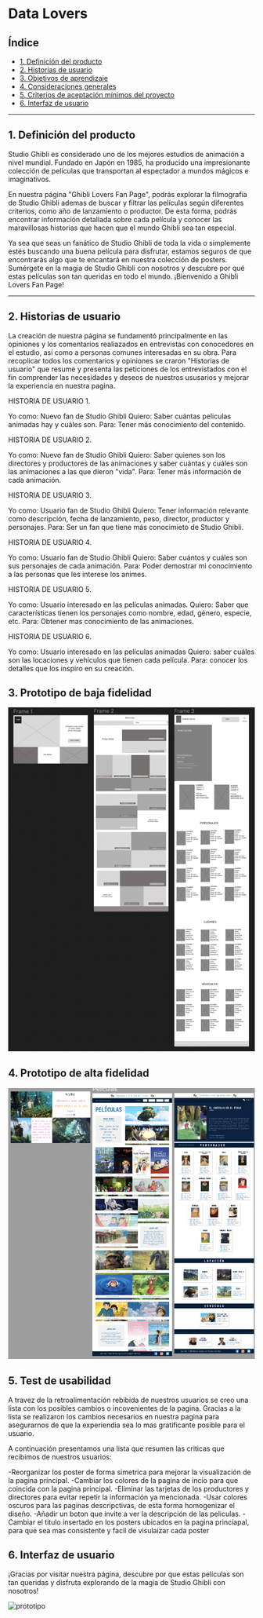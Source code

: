 # Data Lovers

## Índice

* [1. Definición del producto](#1-definición-del-producto)
* [2. Historias de usuario](#2-resumen-del-proyecto)
* [3. Objetivos de aprendizaje](#3-objetivos-de-aprendizaje)
* [4. Consideraciones generales](#4-consideraciones-generales)
* [5. Criterios de aceptación mínimos del proyecto](#5-criterios-de-aceptación-mínimos-del-proyecto)
* [6. Interfaz de usuario](#6-hacker-edition)

***

## 1. Definición del producto
Studio Ghibli es considerado uno de los mejores estudios de animación a nivel mundial. Fundado en Japón en 1985, ha producido una impresionante colección de películas que transportan al espectador a mundos mágicos e imaginativos.

En nuestra página "Ghibli Lovers Fan Page", podrás explorar la filmografía de Studio Ghibli ademas de buscar y filtrar las películas según diferentes criterios, como año de lanzamiento o productor. De esta forma, podrás encontrar información detallada sobre cada película y conocer las maravillosas historias que hacen que el mundo Ghibli sea tan especial.

Ya sea que seas un fanático de Studio Ghibli de toda la vida o simplemente estés buscando una buena película para disfrutar, estamos seguros de que encontrarás algo que te encantará en nuestra colección de posters. Sumérgete en la magia de Studio Ghibli con nosotros y descubre por qué estas películas son tan queridas en todo el mundo. ¡Bienvenido a Ghibli Lovers Fan Page!

***

## 2. Historias de usuario

La creación de nuestra página se fundamentó principalmente en las opiniones y los comentarios realiazados en entrevistas con conocedores en el estudio, así como a personas comunes interesadas en su obra. Para recoplicar todos los comentarios y opiniones se craron "Historias de usuario" que resume y presenta las peticiones de los entrevistados con el fin comprender las necesidades y deseos de nuestros ususarios y mejorar la experiencia en nuestra pagina.

HISTORIA DE USUARIO 1.

Yo como: Nuevo fan de Studio Ghibli
Quiero: Saber cuántas peliculas animadas hay y cuáles son.
Para: Tener más conocimiento del contenido.

HISTORIA DE USUARIO 2.

Yo como: Nuevo fan de Studio Ghibli
Quiero: Saber quienes son los directores y productores de las animaciones y saber cuántas y cuáles son las animaciones a las que dieron "vida".
Para: Tener más información de cada animación.

HISTORIA DE USUARIO 3.

Yo como: Usuario fan de Studio Ghibli
Quiero: Tener información relevante como descripción, fecha de lanzamiento, peso, director, productor y personajes.
Para: Ser un fan que tiene más conocimieto de Studio Ghibli.

HISTORIA DE USUARIO 4.

Yo como: Usuario fan de Studio Ghibli
Quiero: Saber cuántos y cuáles son sus personajes de cada animación.
Para: Poder demostrar mi conocimiento a las personas que les interese los animes.

HISTORIA DE USUARIO 5.

Yo como: Usuario interesado en las películas animadas.
Quiero: Saber que características tienen los personajes como nombre, edad, género, especie, etc.
Para: Obtener mas conocimiento de las animaciones.

HISTORIA DE USUARIO 6.

Yo como: Usuario interesado en las películas animadas
Quiero: saber cuáles son las locaciones y vehículos que tienen cada película.
Para: conocer los detalles que los inspiro en su creación.


## 3. Prototipo de baja fidelidad
![prototipo](src/Assets/prototipo-baja-fidelidad.png)


## 4. Prototipo de alta fidelidad
![prototipo](src/Assets/prototipo-de-alta-fidelidad.png)

## 5. Test de usabilidad
A travez de la retroalimentación rebibida de nuestros usuarios se creo una lista con los posibles cambios o incovenientes de la pagina. Gracias a la lista se realizaron los cambios necesarios en nuestra pagina para asegurarnos de que la experiendia sea lo mas gratificante posible para el usuario.

A continuación presentamos una lista que resumen las criticas que recibimos de nuestros usuarios:

-Reorganizar los poster de forma simetrica para mejorar la visualización de la pagina principal.
-Cambiar los colores de la pagina de incio para que coincida con la pagina principal.
-Eliminar las tarjetas de los productores y directores para  evitar repetir la información ya mencionada.
-Usar colores oscuros para las paginas descripctivas, de esta forma homogenizar el diseño.
-Añadir un boton que invite a ver la descripción de las peliculas.
-Cambiar el titulo insertado en los posters ubicados en la pagina princiapal, para que sea mas consistente y facil de visulaizar cada poster





## 6. Interfaz de usuario
¡Gracias por visitar nuestra página, descubre por que estas películas son tan queridas y disfruta explorando de la magia de Studio Ghibli con nosotros!

![prototipo](src/Assets/interfaz.png)









